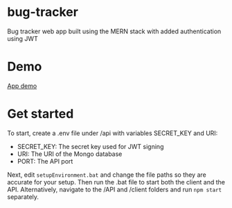 # bug-tracker
 Bug tracker web app built using the MERN stack with added authentication using JWT

# Demo
[App demo](demo.gif)

# Get started
To start, create a .env file under /api with variables SECRET_KEY and URI:
- SECRET_KEY: The secret key used for JWT signing
- URI: The URI of the Mongo database
- PORT: The API port

Next, edit `setupEnvironment.bat` and change the file paths so they are accurate for your setup.
Then run the .bat file to start both the client and the API.
Alternatively, navigate to the /API and /client folders and run `npm start` separately.

